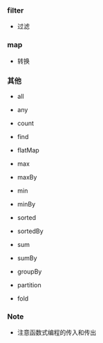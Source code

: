 
### filter 
- 过滤
### map
- 转换

### 其他
- all
- any
- count 
- find


- flatMap


- max
- maxBy
- min
- minBy


- sorted
- sortedBy


- sum
- sumBy


- groupBy


- partition

- fold
### Note
- 注意函数式编程的传入和传出